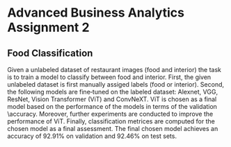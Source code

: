 # Advanced Business Analytics Assignment 2
## Food Classification

Given a unlabeled dataset of restaurant images 
(food and interior) the task is to train a model
to classify between food and interior. 
First, the given unlabeled dataset is first
manually assiged labels (food or interior).
Second, the following models are fine‐tuned on the 
labeled dataset: Alexnet, VGG, ResNet,
Vision Transformer (ViT) and ConvNeXT.
ViT is chosen as a final model based on the
performance of the models in terms of the validation 
\accuracy. Moreover, further experiments are conducted
to improve the performance of ViT. Finally, classification metrices are computed for the chosen model as a final assessment. The final chosen model achieves an accuracy of 92.91% on validation and 92.46% on test sets.